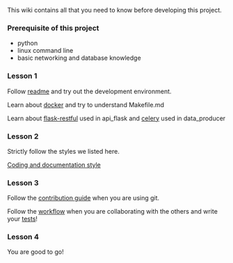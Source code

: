This wiki contains all that you need to know before developing this project.

### Prerequisite of this project

* python
* linux command line
* basic networking and database knowledge

### Lesson 1
Follow [readme](https://wut2eat.com:9092/CESA/scissor_project/blob/master/README.md) and try out the development environment.

Learn about [docker](https://prakhar.me/docker-curriculum/) and try to understand Makefile.md

Learn about [flask-restful](https://flask-restful.readthedocs.io/) used in api_flask and [celery](http://www.celeryproject.org/) used in data_producer

### Lesson 2
Strictly follow the styles we listed here.

[Coding and documentation style](coding-and-documentation-style)

### Lesson 3
Follow the [contribution guide](https://wut2eat.com:9092/CESA/scissor_project/blob/master/CONTRIBUTING.md) when you are using git.

Follow the [workflow](https://zellwk.com/blog/workflow-overview/) when you are collaborating with the others and write your [tests](writing-test)!

### Lesson 4
You are good to go!